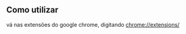 ## Como utilizar

vá nas extensões do google chrome, digitando [chrome://extensions/](chrome://extensions/ "chrome://extensions/")
